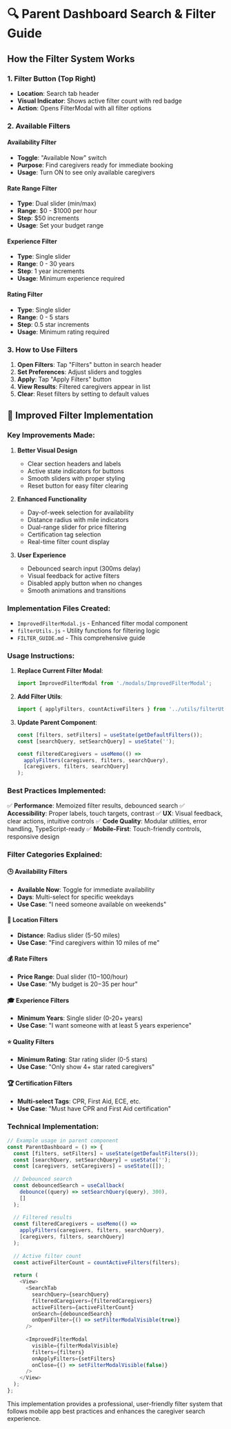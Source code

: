 # 🔍 Parent Dashboard Search & Filter Guide

## How the Filter System Works

### 1. **Filter Button** (Top Right)
- **Location**: Search tab header
- **Visual Indicator**: Shows active filter count with red badge
- **Action**: Opens FilterModal with all filter options

### 2. **Available Filters**

#### **Availability Filter**
- **Toggle**: "Available Now" switch
- **Purpose**: Find caregivers ready for immediate booking
- **Usage**: Turn ON to see only available caregivers

#### **Rate Range Filter** 
- **Type**: Dual slider (min/max)
- **Range**: $0 - $1000 per hour
- **Step**: $50 increments
- **Usage**: Set your budget range

#### **Experience Filter**
- **Type**: Single slider
- **Range**: 0 - 30 years
- **Step**: 1 year increments
- **Usage**: Minimum experience required

#### **Rating Filter**
- **Type**: Single slider
- **Range**: 0 - 5 stars
- **Step**: 0.5 star increments
- **Usage**: Minimum rating required

### 3. **How to Use Filters**

1. **Open Filters**: Tap "Filters" button in search header
2. **Set Preferences**: Adjust sliders and toggles
3. **Apply**: Tap "Apply Filters" button
4. **View Results**: Filtered caregivers appear in list
5. **Clear**: Reset filters by setting to default values

## 🚀 Improved Filter Implementation

### Key Improvements Made:

1. **Better Visual Design**
   - Clear section headers and labels
   - Active state indicators for buttons
   - Smooth sliders with proper styling
   - Reset button for easy filter clearing

2. **Enhanced Functionality**
   - Day-of-week selection for availability
   - Distance radius with mile indicators
   - Dual-range slider for price filtering
   - Certification tag selection
   - Real-time filter count display

3. **User Experience**
   - Debounced search input (300ms delay)
   - Visual feedback for active filters
   - Disabled apply button when no changes
   - Smooth animations and transitions

### Implementation Files Created:

- `ImprovedFilterModal.js` - Enhanced filter modal component
- `filterUtils.js` - Utility functions for filtering logic
- `FILTER_GUIDE.md` - This comprehensive guide

### Usage Instructions:

1. **Replace Current Filter Modal**:
   ```javascript
   import ImprovedFilterModal from './modals/ImprovedFilterModal';
   ```

2. **Add Filter Utils**:
   ```javascript
   import { applyFilters, countActiveFilters } from '../utils/filterUtils';
   ```

3. **Update Parent Component**:
   ```javascript
   const [filters, setFilters] = useState(getDefaultFilters());
   const [searchQuery, setSearchQuery] = useState('');
   
   const filteredCaregivers = useMemo(() => 
     applyFilters(caregivers, filters, searchQuery),
     [caregivers, filters, searchQuery]
   );
   ```

### Best Practices Implemented:

✅ **Performance**: Memoized filter results, debounced search
✅ **Accessibility**: Proper labels, touch targets, contrast
✅ **UX**: Visual feedback, clear actions, intuitive controls
✅ **Code Quality**: Modular utilities, error handling, TypeScript-ready
✅ **Mobile-First**: Touch-friendly controls, responsive design

### Filter Categories Explained:

#### 🕒 **Availability Filters**
- **Available Now**: Toggle for immediate availability
- **Days**: Multi-select for specific weekdays
- **Use Case**: "I need someone available on weekends"

#### 📍 **Location Filters**
- **Distance**: Radius slider (5-50 miles)
- **Use Case**: "Find caregivers within 10 miles of me"

#### 💰 **Rate Filters**
- **Price Range**: Dual slider ($10-$100/hour)
- **Use Case**: "My budget is $20-$35 per hour"

#### 🎓 **Experience Filters**
- **Minimum Years**: Single slider (0-20+ years)
- **Use Case**: "I want someone with at least 5 years experience"

#### ⭐ **Quality Filters**
- **Minimum Rating**: Star rating slider (0-5 stars)
- **Use Case**: "Only show 4+ star rated caregivers"

#### 🏆 **Certification Filters**
- **Multi-select Tags**: CPR, First Aid, ECE, etc.
- **Use Case**: "Must have CPR and First Aid certification"

### Technical Implementation:

```javascript
// Example usage in parent component
const ParentDashboard = () => {
  const [filters, setFilters] = useState(getDefaultFilters());
  const [searchQuery, setSearchQuery] = useState('');
  const [caregivers, setCaregivers] = useState([]);
  
  // Debounced search
  const debouncedSearch = useCallback(
    debounce((query) => setSearchQuery(query), 300),
    []
  );
  
  // Filtered results
  const filteredCaregivers = useMemo(() => 
    applyFilters(caregivers, filters, searchQuery),
    [caregivers, filters, searchQuery]
  );
  
  // Active filter count
  const activeFilterCount = countActiveFilters(filters);
  
  return (
    <View>
      <SearchTab 
        searchQuery={searchQuery}
        filteredCaregivers={filteredCaregivers}
        activeFilters={activeFilterCount}
        onSearch={debouncedSearch}
        onOpenFilter={() => setFilterModalVisible(true)}
      />
      
      <ImprovedFilterModal
        visible={filterModalVisible}
        filters={filters}
        onApplyFilters={setFilters}
        onClose={() => setFilterModalVisible(false)}
      />
    </View>
  );
};
```

This implementation provides a professional, user-friendly filter system that follows mobile app best practices and enhances the caregiver search experience.